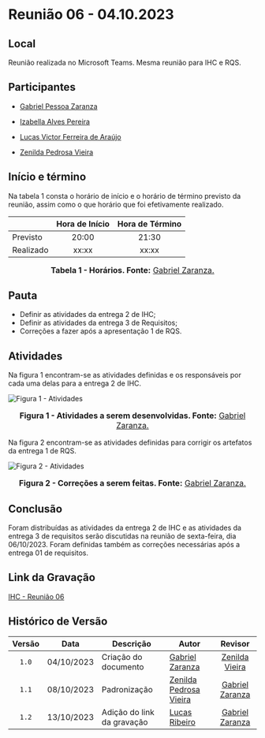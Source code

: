 # Reunião 06 - 04.10.2023

## Local

Reunião realizada no Microsoft Teams.
Mesma reunião para IHC e RQS.

## Participantes


* [Gabriel Pessoa Zaranza](https://github.com/GZaranza)
* [Izabella Alves Pereira](https://github.com/izabellaalves)


* [Lucas Victor Ferreira de Araújo](https://github.com/Lucas13032003)
* [Zenilda Pedrosa Vieira](https://github.com/zenildavieira)
  
## Início e término

Na tabela 1 consta o horário de início e o horário de término previsto da reunião, assim como o que horário que foi efetivamente realizado.



|               | Hora de Início   | Hora de Término   |
| ------------- | :--------------: | :---------------: |
| Previsto      |      20:00       |      21:30        |
| Realizado     |      xx:xx       |      xx:xx        |
<div align="center">
<font size="3"><p style="text-align: center"><b>Tabela 1 - Horários. Fonte:</b> <a href="https://github.com/gzaranza">Gabriel Zaranza.</a></b></p></font>

</div>

## Pauta

* Definir as atividades da entrega 2 de IHC;
* Definir as atividades da entrega 3 de Requisitos;
* Correções a fazer após a apresentação 1 de RQS.

## Atividades

Na figura 1 encontram-se as atividades definidas e os responsáveis por cada uma delas para a entrega 2 de IHC.



![Figura 1 - Atividades](https://github.com/Interacao-Humano-Computador/2023.2-NotaLegal/blob/main/docs/imagens/atas/issues-IHC2-04-10-2023.png?raw=true)
<div align="center">
<font size="3"><p style="text-align: center"><b>Figura 1 - Atividades a serem desenvolvidas. Fonte:</b> <a href="https://github.com/gzaranza">Gabriel Zaranza.</a></b></p></font>

</div>

Na figura 2 encontram-se as atividades definidas para corrigir os artefatos da entrega 1 de RQS.


![Figura 2 - Atividades](https://github.com/Interacao-Humano-Computador/2023.2-NotaLegal/blob/main/docs/imagens/atas/correcoes-RQS-entrega01.png?raw=true)

<div align="center">
<font size="3"><p style="text-align: center"><b>Figura 2 - Correções a serem feitas. Fonte:</b> <a href="https://github.com/gzaranza">Gabriel Zaranza.</a></b></p></font>
</div>

## Conclusão

Foram distribuídas as atividades da entrega 2 de IHC e as atividades da entrega 3 de requisitos serão discutidas na reunião de sexta-feira, dia 06/10/2023. Foram definidas também as correções necessárias após a entrega 01 de requisitos.

## Link da Gravação

[IHC - Reunião 06](https://youtu.be/8ORX3IlTzzY)

## Histórico de Versão

|Versão|Data|Descrição|Autor|Revisor|
|:----:|----|---------|-----|:-------:|
|`1.0`|04/10/2023|Criação do documento|[Gabriel Zaranza](https://github.com/GZaranza)|[Zenilda Vieira](https://github.com/ZenildaVieira)|
|`1.1`|08/10/2023| Padronização | [Zenilda Pedrosa Vieira](https://github.com/zenildavieira) | [Gabriel Zaranza](https://github.com/GZaranza) |
|`1.2`|13/10/2023| Adição do link da gravação | [Lucas Ribeiro](https://github.com/lucassouzs) | [Gabriel Zaranza](https://github.com/GZaranza) |
